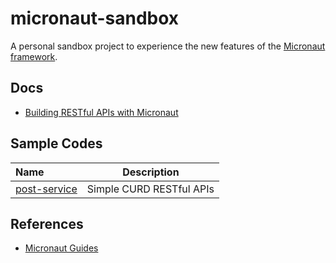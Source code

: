 # micronaut-sandbox


A  personal sandbox project  to experience the new features of the [Micronaut  framework](https://micronaut.io).


## Docs

* [Building RESTful APIs with Micronaut](./docs/01-start.md)

## Sample Codes

| Name | Description |
|:-------------------|--------------------------------------------------|
|[post-service](https://github.com/hantsy/micronaut-sandbox/tree/master/post-service) |Simple CURD RESTful APIs|


## References

* [Micronaut Guides](https://docs.micronaut.io/latest/guide/index.html/)

